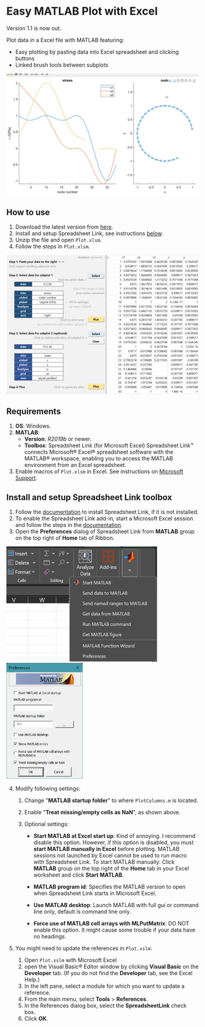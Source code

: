 # Easy MATLAB Plot with Excel

Version 1.1 is now out.

Plot data in a Excel file with MATLAB featuring:

- Easy plotting by pasting data into Excel spreadsheet and clicking buttons
- Linked brush tools between subplots

<img title="" src="assets/fig-example.gif" alt="" width="544" data-align="center">

## How to use

1. Download the latest version from [here](https://github.com/MlHsieh/easy-excel-plot/releases).
2. Install and setup Spreadsheet Link, see instructions [below](#install-and-setup-spreadsheet-link-toolbox).
3. Unzip the file and open `Plot.xlsm`.
4. Follow the steps in `Plot.xlsm`.

<img title="" src="assets/screen-shot.png" alt="" width="649" data-align="center">

## Requirements

1. **OS**: Windows.
2. **MATLAB**:
   - **Version**: *R2019b* or newer.
   - **Toolbox**: Spreadsheet Link (for Microsoft Excel)
     Spreadsheet Link™ connects Microsoft® Excel® spreadsheet software with the MATLAB® workspace, enabling you to access the MATLAB environment from an Excel spreadsheet.
3. Enable macros of `Plot.xlsm` in Excel. See instructions on [Microsoft Support](https://support.microsoft.com/en-us/office/enable-or-disable-macros-in-microsoft-365-files-12b036fd-d140-4e74-b45e-16fed1a7e5c6).

## Install and setup Spreadsheet Link toolbox

1. Follow the [documentation](https://www.mathworks.com/help/exlink/installation.html) to install Spreadsheet Link, if it is not installed.
2. To enable the Spreadsheet Link add-in, start a Microsoft Excel session and follow the steps in the [documentation](https://www.mathworks.com/help/exlink/add-in-setup-1.html).
3. Open the **Preferences** dialog of Spreadsheet Link from **MATLAB** group on the top right of **Home** tab of Ribbon.

<img title="" src="assets/add-in.png" alt="" width="395"> <img title="" src="assets/preference.png" alt="" width="200">

4. Modify following settings:

   1. Change "**MATLAB startup folder**" to where `PlotColumns.m` is located.

   2. Enable "**Treat missing/empty cells as NaN**", as shown above.

   3. Optional settings:

      - **Start MATLAB at Excel start up**:
        Kind of annoying. I recommend disable this option. However, if this option is disabled, you must **start MATLAB manually in Excel** before plotting. MATLAB sessions not launched by Excel cannot be used to run macro with Spreadsheet Link. To start MATLAB manually: Click **MATLAB** group on the top right of the **Home** tab in your Excel worksheet and click **Start MATLAB**.

      - **MATLAB program id**:
        Specifies the MATLAB version to open when Spreadsheet Link starts in Microsoft Excel.

      - **Use MATLAB desktop**:
        Launch MATLAB with full gui or command line only, default is command line only.

      - **Force use of MATLAB cell arrays with MLPutMatrix**:
        DO NOT enable this option. It might cause some trouble if your data have no headings.

5. You might need to update the references in `Plot.xslm`:

   1. Open `Plot.xslm` with Microsoft Excel
   2. open the Visual Basic® Editor window by clicking **Visual Basic** on the **Developer** tab. (If you do not find the **Developer** tab, see the Excel Help.)
   3. In the left pane, select a module for which you want to update a
      reference.
   4. From the main menu, select **Tools** > **References**.
   5. In the References dialog box, select the **SpreadsheetLink** check box.
   6. Click **OK**.
